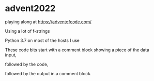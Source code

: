 # advent2022
playing along at https://adventofcode.com/

Using a lot of f-strings

Python 3.7 on most of the hosts I use

These code bits start with a comment block showing a piece of the data input, 

followed by the code, 

followed by the output in a comment block.
